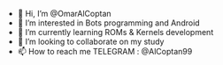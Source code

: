- 👋 Hi, I’m @OmarAlCoptan
- 👀 I’m interested in Bots programming and Android
- 🌱 I’m currently learning ROMs & Kernels development
- 💞️ I’m looking to collaborate on my study
- 📫 How to reach me TELEGRAM : @AlCoptan99

<!---
OmarAlCoptan/OmarAlCoptan is a ✨ special ✨ repository because its `README.md` (this file) appears on your GitHub profile.
You can click the Preview link to take a look at your changes.
--->
